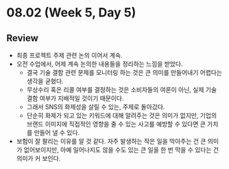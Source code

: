 # 08.02 (Week 5, Day 5)
## Review
- 최종 프로젝트 주제 관련 논의 이어서 계속.
- 오전 수업에서, 어제 계속 논의한 내용들을 정리하는 느낌을 받았다.
    - 결국 기술 결함 관련 문제를 모니터링 하는 것은 큰 의미를 만들어내기 어렵다는 생각을 굳혔다.
    - 무상수리 혹은 리콜 여부를 결정하는 것은 소비자들의 여론이 아닌, 실제 기술 결함 여부가 지배적일 것이기 때문이다.
    - 그래서 SNS의 화제성을 살릴 수 있는, 주제로 돌아갔다.
    - 단순히 화제가 되고 있는 키워드에 대해 알려주는 것은 의미가 없지만, 기업의 브랜드 이미지에 직접적인 영향을 줄 수 있는 사고를 예방할 수 있다면 큰 가치를 만들어 낼 수 있다.
- 보험이 잘 팔리는 이유를 알 것 같다. 자주 발생하는 작은 일을 막아주는 건 큰 의미가 없어보이지만, 아예 일어나지도 않을 수도 있는 큰 일을 한 번 막을 수 있다는 건 의미가 커 보인다.